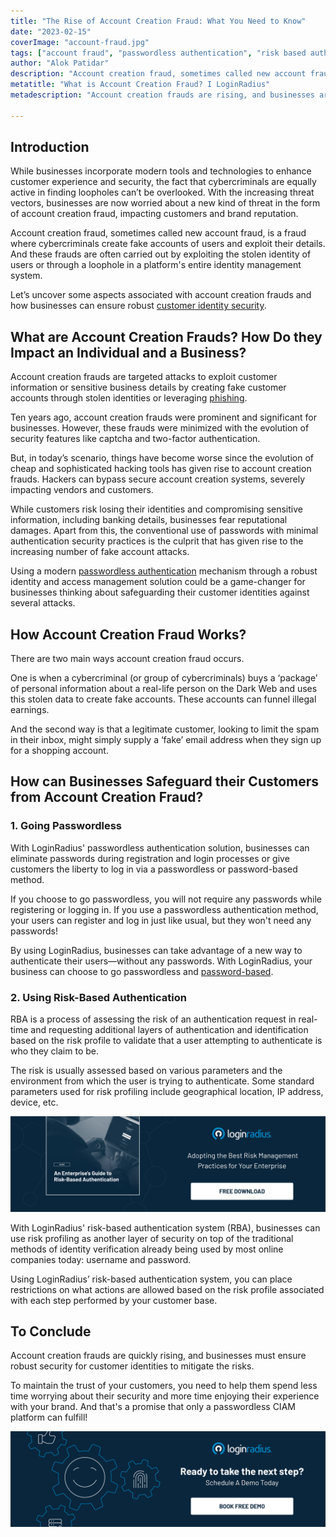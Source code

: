 ```yaml
---
title: "The Rise of Account Creation Fraud: What You Need to Know"
date: "2023-02-15"
coverImage: "account-fraud.jpg"
tags: ["account fraud", "passwordless authentication", "risk based authentication"]
author: "Alok Patidar"
description: "Account creation fraud, sometimes called new account fraud, is a fraud where cybercriminals create fake accounts of users and exploit their details. And these frauds are often carried out by exploiting the stolen identity of users or through a loophole in a platform's entire identity management system."
metatitle: "What is Account Creation Fraud? I LoginRadius"
metadescription: "Account creation frauds are rising, and businesses are losing customer trust. Here’s everything you need to know to reinforce your customer identity security."

---
```


## Introduction

While businesses incorporate modern tools and technologies to enhance customer experience and security, the fact that cybercriminals are equally active in finding loopholes can’t be overlooked.  With the increasing threat vectors, businesses are now worried about a new kind of threat in the form of account creation fraud, impacting customers and brand reputation. 

Account creation fraud, sometimes called new account fraud, is a fraud where cybercriminals create fake accounts of users and exploit their details. And these frauds are often carried out by exploiting the stolen identity of users or through a loophole in a platform's entire identity management system. 

Let’s uncover some aspects associated with account creation frauds and how businesses can ensure robust [customer identity security](https://www.loginradius.com/security/). 


## What are Account Creation Frauds? How Do they Impact an Individual and a Business? 

Account creation frauds are targeted attacks to exploit customer information or sensitive business details by creating fake customer accounts through stolen identities or leveraging [phishing](https://blog.loginradius.com/identity/phishing-for-identity/). 

 

Ten years ago, account creation frauds were prominent and significant for businesses. However, these frauds were minimized with the evolution of security features like captcha and two-factor authentication. 

But, in today’s scenario, things have become worse since the evolution of cheap and sophisticated hacking tools has given rise to account creation frauds. Hackers can bypass secure account creation systems, severely impacting vendors and customers. 

While customers risk losing their identities and compromising sensitive information, including banking details, businesses fear reputational damages.  Apart from this, the conventional use of passwords with minimal authentication security practices is the culprit that has given rise to the increasing number of fake account attacks. 

Using a modern [passwordless authentication](https://www.loginradius.com/passwordless-login/) mechanism through a robust identity and access management solution could be a game-changer for businesses thinking about safeguarding their customer identities against several attacks. 


## How Account Creation Fraud Works?

There are two main ways account creation fraud occurs.

One is when a cybercriminal (or group of cybercriminals) buys a ‘package’ of personal information about a real-life person on the Dark Web and uses this stolen data to create fake accounts. These accounts can funnel illegal earnings. 

And the second way is that a legitimate customer, looking to limit the spam in their inbox, might simply supply a ‘fake’ email address when they sign up for a shopping account.


## How can Businesses Safeguard their Customers from Account Creation Fraud?


### 1. Going Passwordless

With LoginRadius' passwordless authentication solution, businesses can eliminate passwords during registration and login processes or give customers the liberty to log in via a passwordless or password-based method.

If you choose to go passwordless, you will not require any passwords while registering or logging in. If you use a passwordless authentication method, your users can register and log in just like usual, but they won't need any passwords! 

By using LoginRadius, businesses can take advantage of a new way to authenticate their users—without any passwords. With LoginRadius, your business can choose to go passwordless and [password-based](https://www.loginradius.com/standard-login/).


### 2. Using Risk-Based Authentication

RBA is a process of assessing the risk of an authentication request in real-time and requesting additional layers of authentication and identification based on the risk profile to validate that a user attempting to authenticate is who they claim to be.

The risk is usually assessed based on various parameters and the environment from which the user is trying to authenticate. Some standard parameters used for risk profiling include geographical location, IP address, device, etc. 

[![rba-guide](rba-guide.png)](https://www.loginradius.com/resource/an-enterprises-guide-to-risk-based-authentication/)

With LoginRadius' risk-based authentication system (RBA), businesses can use risk profiling as another layer of security on top of the traditional methods of identity verification already being used by most online companies today: username and password. 

Using LoginRadius’ risk-based authentication system, you can place restrictions on what actions are allowed based on the risk profile associated with each step performed by your customer base.


## To Conclude 

Account creation frauds are quickly rising, and businesses must ensure robust security for customer identities to mitigate the risks. 

To maintain the trust of your customers, you need to help them spend less time worrying about their security and more time enjoying their experience with your brand. And that's a promise that only a passwordless CIAM platform can fulfill!


[![book-a-demo-loginradius](../../assets/book-a-demo-loginradius.png)](https://www.loginradius.com/book-a-demo/)